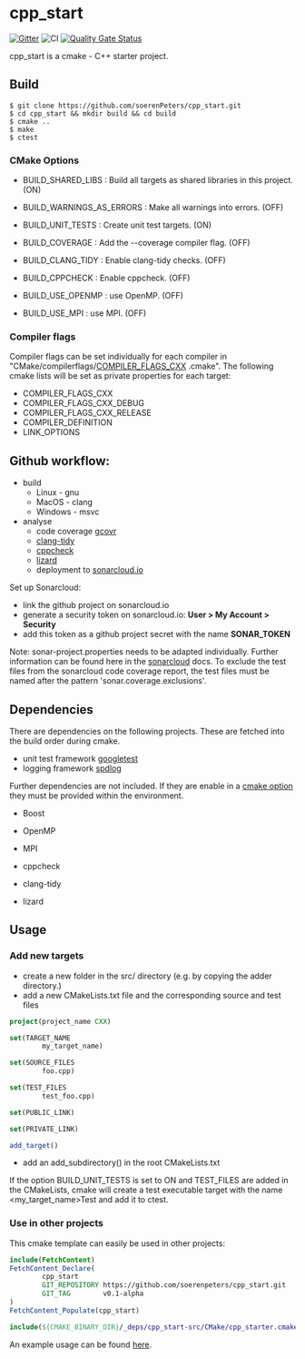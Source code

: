 # cpp_start

[![Gitter](https://badges.gitter.im/cpp_start/lobby.svg)](https://gitter.im/cpp_start/lobby?utm_source=badge&utm_medium=badge&utm_campaign=pr-badge&utm_content=badge)
![CI](https://github.com/soerenPeters/cpp_start/workflows/build/badge.svg)
[![Quality Gate Status](https://sonarcloud.io/api/project_badges/measure?project=soerenPeters_cpp_start&metric=alert_status)](https://sonarcloud.io/dashboard?id=soerenPeters_cpp_start)

cpp_start is a cmake - C++ starter project. 

## Build  
```console
$ git clone https://github.com/soerenPeters/cpp_start.git
$ cd cpp_start && mkdir build && cd build
$ cmake ..
$ make
$ ctest
```

### CMake Options
- BUILD_SHARED_LIBS : Build all targets as shared libraries in this project. (ON)
- BUILD_WARNINGS_AS_ERRORS : Make all warnings into errors. (OFF)
- BUILD_UNIT_TESTS : Create unit test targets. (ON)
  

- BUILD_COVERAGE : Add the --coverage compiler flag. (OFF)  
- BUILD_CLANG_TIDY : Enable clang-tidy checks. (OFF)
- BUILD_CPPCHECK : Enable cppcheck.  (OFF)
  

- BUILD_USE_OPENMP : use OpenMP. (OFF)
- BUILD_USE_MPI : use MPI. (OFF)

### Compiler flags
Compiler flags can be set individually for each compiler in "CMake/compilerflags/[COMPILER_FLAGS_CXX](https://cmake.org/cmake/help/latest/variable/CMAKE_LANG_COMPILER_ID.html) .cmake". 
The following cmake lists will be set as private properties for each target:
- COMPILER_FLAGS_CXX
- COMPILER_FLAGS_CXX_DEBUG
- COMPILER_FLAGS_CXX_RELEASE
- COMPILER_DEFINITION
- LINK_OPTIONS


## Github workflow:
 - build
   - Linux - gnu
   - MacOS - clang
   - Windows - msvc
 - analyse
     - code coverage [gcovr](https://gcovr.com/en/stable/)
     - [clang-tidy](https://clang.llvm.org/extra/clang-tidy/)
     - [cppcheck](http://cppcheck.sourceforge.net)
     - [lizard](https://github.com/terryyin/lizard)  
     - deployment to [sonarcloud.io](https://sonarcloud.io/dashboard?id=soerenPeters_cpp_start)
 
 
Set up Sonarcloud:
 - link the github project on sonarcloud.io
 - generate a security token on sonarcloud.io: **User > My Account > Security**
 - add this token as a github project secret with the name **SONAR_TOKEN**
 
 Note: sonar-project.properties needs to be adapted individually. Further information can be found here in the [sonarcloud](https://docs.sonarqube.org/latest/analysis/languages/cfamily/) docs.
 To exclude the test files from the sonarcloud code coverage report, the test files must be named after the pattern 'sonar.coverage.exclusions'. 
 
## Dependencies
There are dependencies on the following projects. These are fetched into the build order during cmake.
-  unit test framework [googletest](https://github.com/google/googletest)
-  logging framework [spdlog](https://github.com/gabime/spdlog)

Further dependencies are not included. If they are enable in a [cmake option](#cmake-options) they must be provided within the environment.
- Boost
- OpenMP
- MPI


- cppcheck
- clang-tidy
- lizard

## Usage
### Add new targets
- create a new folder in the src/ directory (e.g. by copying the adder directory.)
- add a new CMakeLists.txt file and the corresponding source and test files
```cmake
project(project_name CXX)

set(TARGET_NAME
        my_target_name)

set(SOURCE_FILES
        foo.cpp)

set(TEST_FILES
        test_foo.cpp)

set(PUBLIC_LINK)

set(PRIVATE_LINK)

add_target()
```
- add an add_subdirectory() in the root CMakeLists.txt

If the option BUILD_UNIT_TESTS is set to ON and TEST_FILES are added in the CMakeLists, cmake will create a test executable target with the name <my_target_name>Test and add it to ctest.

### Use in other projects
This cmake template can easily be used in other projects:
```cmake
include(FetchContent)
FetchContent_Declare(
        cpp_start
        GIT_REPOSITORY https://github.com/soerenpeters/cpp_start.git
        GIT_TAG        v0.1-alpha
)
FetchContent_Populate(cpp_start)

include(${CMAKE_BINARY_DIR}/_deps/cpp_start-src/CMake/cpp_starter.cmake)
```
An example usage can be found [here](https://github.com/soerenPeters/cpp_start_example).
